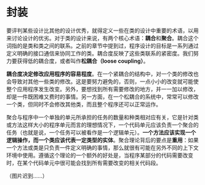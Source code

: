 ﻿# 封装

要评判某些设计比其他的设计优秀，就得定义一些在类的设计中重要的术语，以用来讨论设计的优劣。对于类的设计来说，有两个核心术语：**耦合**和**聚合**。耦合这个词指的是类和类之间的联系。之前的章节中提到过，程序设计的目标是一系列通过定义明确的接口通信来协同工作的类。耦合度反映了这些类联系的紧密度。我们努力要获得低的耦合度，或者叫作**松耦合（loose coupling）**。

**耦合度决定修改应用程序的容易程度**。在一个紧耦合的结构中，对一个类的修改也会导致对其他一些类的修改。这是要努力避免的，否则，一点小小的改变就可能使整个应用程序发生改变。另外，要想找到所有需要修改的地方，并一一加以修改，却是一件既困难又费时的事情。另一方面，在一个松耦合的系统中，常常可以修改一个类，但同时不会修改其他类，而且整个程序还可以正常运作。

聚合与程序中一个单独的单元所承担的任务的数量和种类相对应有关，它是针对类或方法这样大小的程序单元而言的理想情况下，一个代码单元应该负责一个聚合的任务（也就是说，一个任务可以被看作是一个逻辑单元）。**一个方法应该实现一个逻辑操作，而一个类应该代表一定类型的实体**。聚合理论背后的要点是**重用**：如果一个方法或类是只负责一件定义明确的事情，那么就很有可能在另外不同的上下文环境中使用。遵循这个理论的一个额外的好处是，当程序某部分的代码需要改变时，在某个代码单元中很可能会找到所有需要改变的相关代码段。

（图片迟到……）





